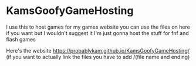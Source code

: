 # KamsGoofyGameHosting

I use this to host games for my games website you can use the files on here if you want but I wouldn't suggest it
I'm just gonna host the stuff for fnf and flash games

Here's the website https://probablykam.github.io/KamsGoofyGameHosting/ (if you want to actually link the files you have to add /(file name and ending)
